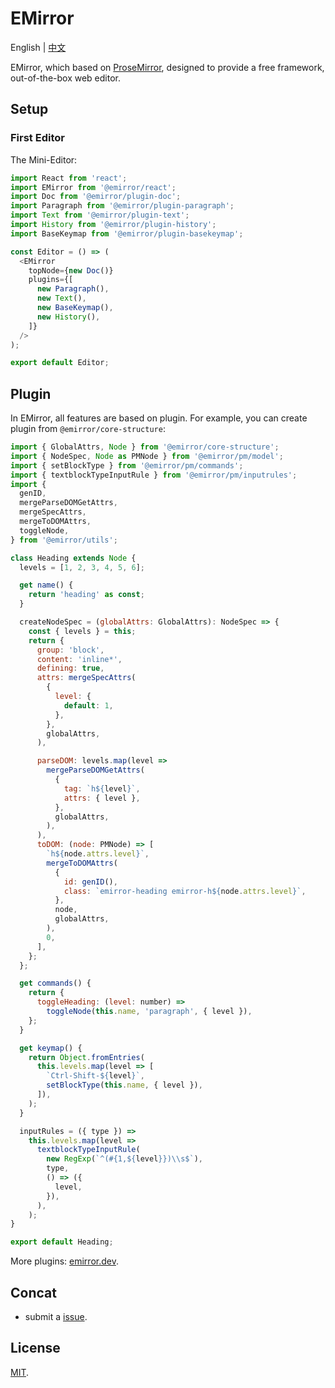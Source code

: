 # EMirror

English | [中文](./README-zh_CN.md)

EMirror, which based on [ProseMirror](https://prosemirror.net/), designed to provide a free framework, out-of-the-box web editor.

## Setup

### First Editor

The Mini-Editor:

```js
import React from 'react';
import EMirror from '@emirror/react';
import Doc from '@emirror/plugin-doc';
import Paragraph from '@emirror/plugin-paragraph';
import Text from '@emirror/plugin-text';
import History from '@emirror/plugin-history';
import BaseKeymap from '@emirror/plugin-basekeymap';

const Editor = () => (
  <EMirror
    topNode={new Doc()}
    plugins={[
      new Paragraph(),
      new Text(),
      new BaseKeymap(),
      new History(),
    ]}
  />
);

export default Editor;
```

## Plugin

In EMirror, all features are based on plugin. For example, you can create plugin from `@emirror/core-structure`:

```js
import { GlobalAttrs, Node } from '@emirror/core-structure';
import { NodeSpec, Node as PMNode } from '@emirror/pm/model';
import { setBlockType } from '@emirror/pm/commands';
import { textblockTypeInputRule } from '@emirror/pm/inputrules';
import {
  genID,
  mergeParseDOMGetAttrs,
  mergeSpecAttrs,
  mergeToDOMAttrs,
  toggleNode,
} from '@emirror/utils';

class Heading extends Node {
  levels = [1, 2, 3, 4, 5, 6];

  get name() {
    return 'heading' as const;
  }

  createNodeSpec = (globalAttrs: GlobalAttrs): NodeSpec => {
    const { levels } = this;
    return {
      group: 'block',
      content: 'inline*',
      defining: true,
      attrs: mergeSpecAttrs(
        {
          level: {
            default: 1,
          },
        },
        globalAttrs,
      ),

      parseDOM: levels.map(level =>
        mergeParseDOMGetAttrs(
          {
            tag: `h${level}`,
            attrs: { level },
          },
          globalAttrs,
        ),
      ),
      toDOM: (node: PMNode) => [
        `h${node.attrs.level}`,
        mergeToDOMAttrs(
          {
            id: genID(),
            class: `emirror-heading emirror-h${node.attrs.level}`,
          },
          node,
          globalAttrs,
        ),
        0,
      ],
    };
  };

  get commands() {
    return {
      toggleHeading: (level: number) =>
        toggleNode(this.name, 'paragraph', { level }),
    };
  }

  get keymap() {
    return Object.fromEntries(
      this.levels.map(level => [
        `Ctrl-Shift-${level}`,
        setBlockType(this.name, { level }),
      ]),
    );
  }

  inputRules = ({ type }) =>
    this.levels.map(level =>
      textblockTypeInputRule(
        new RegExp(`^(#{1,${level}})\\s$`),
        type,
        () => ({
          level,
        }),
      ),
    );
}

export default Heading;
```

More plugins: [emirror.dev](https://emirror.dev/).

## Concat

- submit a [issue](https://github.com/bvanjoi/emirror/issues/new).

## License

[MIT](./LICENSE.md).
